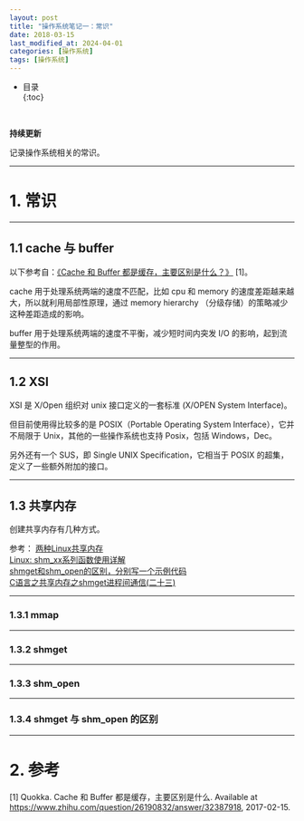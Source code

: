 ```yaml
---
layout: post
title: "操作系统笔记一：常识"
date: 2018-03-15
last_modified_at: 2024-04-01
categories: [操作系统]
tags: [操作系统]
---
```


* 目录  
{:toc}
<br/>

**持续更新**   

记录操作系统相关的常识。    

---

# 1. 常识

---

## 1.1 cache 与 buffer

以下参考自：[《Cache 和 Buffer 都是缓存，主要区别是什么？》](https://www.zhihu.com/question/26190832/answer/32387918) [1]。  

cache 用于处理系统两端的速度不匹配，比如 cpu 和 memory 的速度差距越来越大，所以就利用局部性原理，通过 memory hierarchy （分级存储）的策略减少这种差距造成的影响。   

buffer 用于处理系统两端的速度不平衡，减少短时间内突发 I/O 的影响，起到流量整型的作用。   

---

## 1.2 XSI

XSI 是 X/Open 组织对 unix 接口定义的一套标准 (X/OPEN System Interface)。   

但目前使用得比较多的是 POSIX（Portable Operating System Interface），它并不局限于 Unix，其他的一些操作系统也支持 Posix，包括 Windows，Dec。  

另外还有一个 SUS，即 Single UNIX Specification，它相当于 POSIX 的超集，定义了一些额外附加的接口。   

---

## 1.3 共享内存

创建共享内存有几种方式。  

参考： 
[两种Linux共享内存](https://blog.jqian.net/post/linux-shm.html)      
[Linux: shm_xx系列函数使用详解](https://blog.csdn.net/weixin_45842280/article/details/136384000)    
[shmget和shm_open的区别，分别写一个示例代码](https://www.5axxw.com/questions/simple/o2t5lg)    
[C语言之共享内存之shmget进程间通信(二十三)](https://blog.csdn.net/u010164190/article/details/120401169)    

---

### 1.3.1 mmap   
 

---

### 1.3.2 shmget    

---

### 1.3.3 shm_open

---

### 1.3.4 shmget 与 shm_open 的区别  


---

# 2. 参考  

[1] Quokka. Cache 和 Buffer 都是缓存，主要区别是什么. Available at https://www.zhihu.com/question/26190832/answer/32387918, 2017-02-15.   
